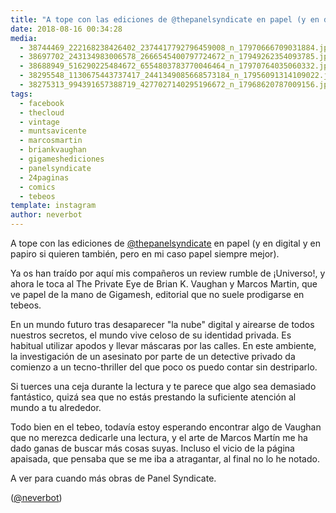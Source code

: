 ```yaml
---
title: "A tope con las ediciones de @thepanelsyndicate en papel (y en digital y en papiro si quieren también, pero en mi caso papel siempre mejor)"
date: 2018-08-16 00:34:28
media: 
  - 38744469_222168238426402_2374417792796459008_n_17970666709031884.jpg
  - 38697702_243134983006578_2666545400797724672_n_17949262354093785.jpg
  - 38688949_516290225484672_6554803783770046464_n_17970764035060332.jpg
  - 38295548_1130675443737417_2441349085668573184_n_17956091314109022.jpg
  - 38275313_994391657388719_4277027140295196672_n_17968620787009156.jpg
tags: 
  - facebook
  - thecloud
  - vintage
  - muntsavicente
  - marcosmartin
  - briankvaughan
  - gigameshediciones
  - panelsyndicate
  - 24paginas
  - comics
  - tebeos
template: instagram
author: neverbot
---
```


A tope con las ediciones de [@thepanelsyndicate](https://instagram.com/thepanelsyndicate) en papel (y en digital y en papiro si quieren también, pero en mi caso papel siempre mejor).


Ya os han traído por aquí mis compañeros un review rumble de ¡Universo!, y ahora le toca al The Private Eye de Brian K. Vaughan y Marcos Martin, que ve papel de la mano de Gigamesh, editorial que no suele prodigarse en tebeos.


En un mundo futuro tras desaparecer "la nube" digital y airearse de todos nuestros secretos, el mundo vive celoso de su identidad privada. Es habitual utilizar apodos y llevar máscaras por las calles. En este ambiente, la investigación de un asesinato por parte de un detective privado da comienzo a un tecno-thriller del que poco os puedo contar sin destriparlo.


Si tuerces una ceja durante la lectura y te parece que algo sea demasiado fantástico, quizá sea que no estás prestando la suficiente atención al mundo a tu alrededor.


Todo bien en el tebeo, todavía estoy esperando encontrar algo de Vaughan que no merezca dedicarle una lectura, y el arte de Marcos Martín me ha dado ganas de buscar más cosas suyas. Incluso el vicio de la página apaisada, que pensaba que se me iba a atragantar, al final no lo he notado.


A ver para cuando más obras de Panel Syndicate.


([@neverbot](https://instagram.com/neverbot))
